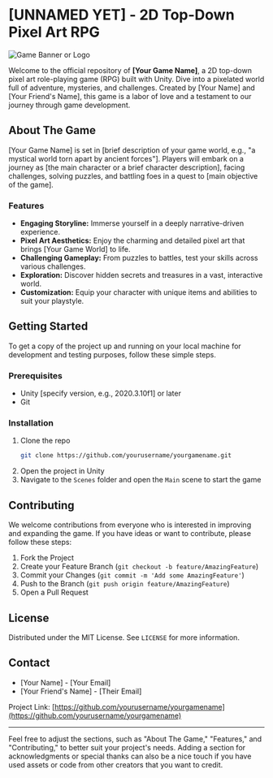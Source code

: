 # [UNNAMED YET] - 2D Top-Down Pixel Art RPG

![Game Banner or Logo](URL_TO_GAME_BANNER_OR_LOGO)

Welcome to the official repository of **[Your Game Name]**, a 2D top-down pixel art role-playing game (RPG) built with Unity. Dive into a pixelated world full of adventure, mysteries, and challenges. Created by [Your Name] and [Your Friend's Name], this game is a labor of love and a testament to our journey through game development.

## About The Game

[Your Game Name] is set in [brief description of your game world, e.g., "a mystical world torn apart by ancient forces"]. Players will embark on a journey as [the main character or a brief character description], facing challenges, solving puzzles, and battling foes in a quest to [main objective of the game].

### Features

- **Engaging Storyline:** Immerse yourself in a deeply narrative-driven experience.
- **Pixel Art Aesthetics:** Enjoy the charming and detailed pixel art that brings [Your Game World] to life.
- **Challenging Gameplay:** From puzzles to battles, test your skills across various challenges.
- **Exploration:** Discover hidden secrets and treasures in a vast, interactive world.
- **Customization:** Equip your character with unique items and abilities to suit your playstyle.

## Getting Started

To get a copy of the project up and running on your local machine for development and testing purposes, follow these simple steps.

### Prerequisites

- Unity [specify version, e.g., 2020.3.10f1] or later
- Git

### Installation

1. Clone the repo
   ```sh
   git clone https://github.com/yourusername/yourgamename.git
   ```
2. Open the project in Unity
3. Navigate to the `Scenes` folder and open the `Main` scene to start the game

## Contributing

We welcome contributions from everyone who is interested in improving and expanding the game. If you have ideas or want to contribute, please follow these steps:

1. Fork the Project
2. Create your Feature Branch (`git checkout -b feature/AmazingFeature`)
3. Commit your Changes (`git commit -m 'Add some AmazingFeature'`)
4. Push to the Branch (`git push origin feature/AmazingFeature`)
5. Open a Pull Request

## License

Distributed under the MIT License. See `LICENSE` for more information.

## Contact

- [Your Name] - [Your Email]
- [Your Friend's Name] - [Their Email]

Project Link: [https://github.com/yourusername/yourgamename](https://github.com/yourusername/yourgamename)

---

Feel free to adjust the sections, such as "About The Game," "Features," and "Contributing," to better suit your project's needs. Adding a section for acknowledgments or special thanks can also be a nice touch if you have used assets or code from other creators that you want to credit.
